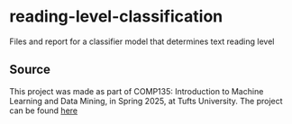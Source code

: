 # reading-level-classification
Files and report for a classifier model that determines text reading level

## Source

This project was made as part of COMP135: Introduction to Machine Learning and Data Mining, in Spring 2025, at Tufts University. The project can be found [here](https://www.cs.tufts.edu/cs/135/2025s/projectA.html)
